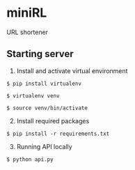 # miniRL
URL shortener


## Starting server

1. Install and activate virtual environment

```
$ pip install virtualenv

$ virtualenv venv

$ source venv/bin/activate
```

2. Install required packages

```
$ pip install -r requirements.txt
```

3. Running API locally

```
$ python api.py
```
